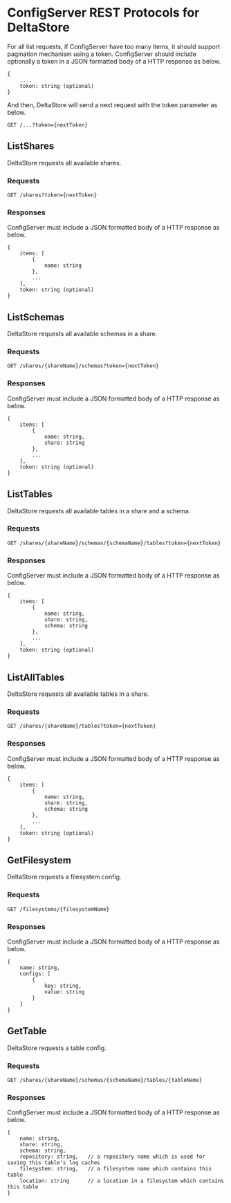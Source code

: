 # ConfigServer REST Protocols for DeltaStore

For all list requests, if ConfigServer have too many items, it should support pagination mechanism using a token. ConfigServer should include optionally a token in a JSON formatted body of a HTTP response as below.

```
{
    ...,
    token: string (optional)
}
```

And then, DeltaStore will send a next request with the token parameter as below.

```
GET /...?token={nextToken}
```

## ListShares

DeltaStore requests all available shares.

### Requests

```
GET /shares?token={nextToken}
```

### Responses

ConfigServer must include a JSON formatted body of a HTTP response as below.

```
{
    items: [
        {
            name: string
        },
        ...
    ],
    token: string (optional)
}
```

## ListSchemas

DeltaStore requests all available schemas in a share.

### Requests

```
GET /shares/{shareName}/schemas?token={nextToken}
```

### Responses

ConfigServer must include a JSON formatted body of a HTTP response as below.

```
{
    items: [
        {
            name: string,
            share: string
        },
        ...
    ],
    token: string (optional)
}
```

## ListTables

DeltaStore requests all available tables in a share and a schema.

### Requests

```
GET /shares/{shareName}/schemas/{schemaName}/tables?token={nextToken}
```

### Responses

ConfigServer must include a JSON formatted body of a HTTP response as below.

```
{
    items: [
        {
            name: string,
            share: string,
            schema: string
        },
        ...
    ],
    token: string (optional)
}
```

## ListAllTables

DeltaStore requests all available tables in a share.

### Requests

```
GET /shares/{shareName}/tables?token={nextToken}
```

### Responses

ConfigServer must include a JSON formatted body of a HTTP response as below.

```
{
    items: [
        {
            name: string,
            share: string,
            schema: string
        },
        ...
    ],
    token: string (optional)
}
```

## GetFilesystem

DeltaStore requests a filesystem config.

### Requests

```
GET /filesystems/{filesystemName}
```

### Responses

ConfigServer must include a JSON formatted body of a HTTP response as below.

```
{
    name: string,
    configs: [
        {
            key: string,
            value: string
        }
    ]
}
```

## GetTable

DeltaStore requests a table config.

### Requests

```
GET /shares/{shareName}/schemas/{schemaName}/tables/{tableName}
```

### Responses

ConfigServer must include a JSON formatted body of a HTTP response as below.

```
{
    name: string,
    share: string,
    schema: string,
    repository: string,   // a repository name which is used for saving this table's log caches
    filesystem: string,   // a filesystem name which contains this table
    location: string      // a location in a filesystem which contains this table
}
```
